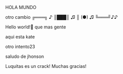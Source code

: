 HOLA MUNDO

otro cambio
╔═══╗ ♪
║███║ ♫
║ (●) ♫
╚═══╝♪♪

Hello world!🖤
que mas gente

aqui esta kate

otro intento23

saludo de jhonson

Luquitas es un crack! Muchas gracias!
